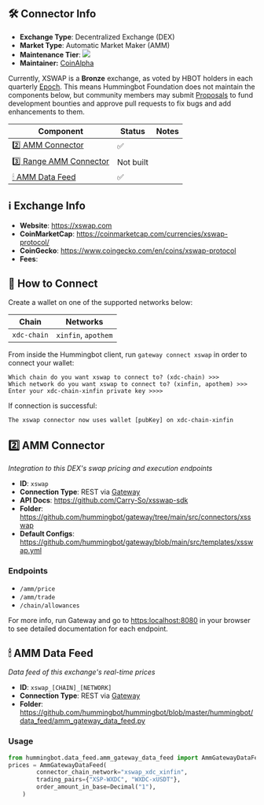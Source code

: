 ## 🛠 Connector Info

- **Exchange Type**: Decentralized Exchange (DEX)
- **Market Type**: Automatic Market Maker (AMM)
- **Maintenance Tier**: ![](https://img.shields.io/static/v1?label=Hummingbot&message=BRONZE&color=green)
- **Maintainer:** [CoinAlpha](https://coinalpha.com)

Currently, XSWAP is a **Bronze** exchange, as voted by HBOT holders in each quarterly [Epoch](/governance/epochs). This means Hummingbot Foundation does not maintain the components below, but community members may submit [Proposals](/governance/proposals) to fund development bounties and approve pull requests to fix bugs and add enhancements to them.

| Component | Status | Notes | 
| --------- | ------ | ----- |
| [2️⃣ AMM Connector](#2-amm-connector) | ✅ |
| [3️⃣ Range AMM Connector](#3-range-amm-connector) | Not built |
| [🕯 AMM Data Feed](#amm-data-feed) | ✅ |

## ℹ️ Exchange Info

- **Website**: <https://xswap.com>
- **CoinMarketCap**: <https://coinmarketcap.com/currencies/xswap-protocol/>
- **CoinGecko**: <https://www.coingecko.com/en/coins/xswap-protocol>
- **Fees**: 

## 🔑 How to Connect

Create a wallet on one of the supported networks below:

| Chain | Networks | 
| ----- | -------- |
| `xdc-chain` | `xinfin`, `apothem`

From inside the Hummingbot client, run `gateway connect xswap` in order to connect your wallet:

```
Which chain do you want xswap to connect to? (xdc-chain) >>>
Which network do you want xswap to connect to? (xinfin, apothem) >>>
Enter your xdc-chain-xinfin private key >>>>
```

If connection is successful:

```
The xswap connector now uses wallet [pubKey] on xdc-chain-xinfin
```


## 2️⃣ AMM Connector
*Integration to this DEX's swap pricing and execution endpoints*

- **ID**: `xswap`
- **Connection Type**: REST via [Gateway](/gateway)
- **API Docs**: <https://github.com/Carry-So/xsswap-sdk>
- **Folder**: <https://github.com/hummingbot/gateway/tree/main/src/connectors/xsswap>
- **Default Configs**: <https://github.com/hummingbot/gateway/blob/main/src/templates/xsswap.yml>

### Endpoints

- `/amm/price`
- `/amm/trade`
- `/chain/allowances`


For more info, run Gateway and go to <https:localhost:8080> in your browser to see detailed documentation for each endpoint.

## 🕯 AMM Data Feed
*Data feed of this exchange's real-time prices*

- **ID**: `xswap_[CHAIN]_[NETWORK]`
- **Connection Type**: REST via [Gateway](/gateway)
- **Folder**: <https://github.com/hummingbot/hummingbot/blob/master/hummingbot/data_feed/amm_gateway_data_feed.py>

### Usage

```python
from hummingbot.data_feed.amm_gateway_data_feed import AmmGatewayDataFeed
prices = AmmGatewayDataFeed(
        connector_chain_network="xswap_xdc_xinfin",
        trading_pairs={"XSP-WXDC", "WXDC-xUSDT"},
        order_amount_in_base=Decimal("1"),
    )
```